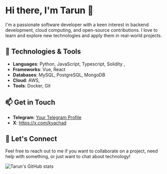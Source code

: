 # Hi there, I'm Tarun 👋

I'm a passionate software developer with a keen interest in backend development, cloud computing, and open-source contributions. I love to learn and explore new technologies and apply them in real-world projects.

## 🔧 Technologies & Tools

- **Languages**: Python, JavaScript, Typescript, Solidity , 
- **Frameworks**:  Vue, React
- **Databases**: MySQL, PostgreSQL, MongoDB
- **Cloud**: AWS,
- **Tools**: Docker, Git

## 📫 Get in Touch

- **Telegram**: [Your Telegram Profile](https://t.me/ktarun1419)
- **X**: https://x.com/kyachad


## 💬 Let's Connect

Feel free to reach out to me if you want to collaborate on a project, need help with something, or just want to chat about technology!

![Tarun's GitHub stats](https://github-readme-stats.vercel.app/api?username=ktarun1419&show_icons=true&theme=radical)
